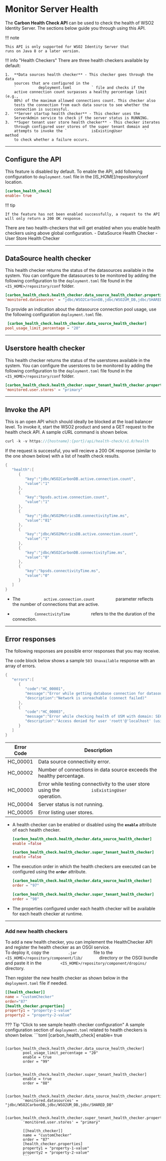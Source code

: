 # Monitor Server Health

The **Carbon Health Check API** can be used to check the health of WSO2 Identity Server. The sections below guide you through using this API.

!!! note
    
    This API is only supported for WSO2 Identity Server that 
    runs on Java 8 or a later version.
    

!!! info "Health Checkers" 
    There are three health checkers available by default:

    1.  **Data sources health checker** - This checker goes through the data
        sources that are configured in the
        `          deployment.toml         ` file and checks if the
        active connection count surpasses a healthy percentage limit (e.g.,
        80%) of the maximum allowed connections count. This checker also
        tests the connection from each data source to see whether the
        connection is successful.
    2.  **Server startup health checker** - This checker uses the
        ServerAdmin service to check if the server status is RUNNING.
    3.  **Super tenant user store health checker** - This checker iterates
        through configured user stores of the super tenant domain and
        attempts to invoke the `           isExistingUser          ` method
        to check whether a failure occurs.

---

## Configure the API

This feature is disabled by default. To enable the API, add following
configuration to `deployment.toml` file in the [IS_HOME]/repository/conf
location.

```toml
[carbon_health_check]
enable= true
```

!!! tip
    
    If the feature has not been enabled successfully, a request to the API
    will only return a 200 OK response.
    
There are two health-checkers that will get enabled when you enable
health checkers using above global configuration. 
    - DataSource Health Checker 
    - User Store Health Checker

---

## DataSource health checker

This health checker returns the status of the datasources available in the system. 
You can configure the datasources to be monitored by adding the following configuration to the `deployment.toml` file found in the `<IS_HOME>/repository/conf` folder.

```toml
[carbon_health_check.health_checker.data_source_health_checker.properties]
'monitored.datasources' = "jdbc/WSO2CarbonDB,jdbc/WSO2UM_DB,jdbc/SHARED_DB"
```

To provide an indication about the datasource connection pool usage, 
use the following configuration `deployment.toml` file.

```toml
 [carbon_health_check.health_checker.data_source_health_checker]
pool_usage_limit_percentage = "20"
```

---

## Userstore health checker

This health checker returns the status of the userstores available in the system. 
You can configure the userstores to be monitored by adding the following configuration to the `deployment.toml` file found in the `<IS_HOME>/repository/conf` folder.

```toml
[carbon_health_check.health_checker.super_tenant_health_checker.properties]
'monitored.user.stores' = "primary" 
```

---

## Invoke the API

This is an open API which should ideally be blocked at the load balancer
level. To invoke it, start the WSO2 product and send a GET request to
the health check API. A sample cURL command is shown below.

``` java
curl -k -v https://{hostname}:{port}/api/health-check/v1.0/health
```

If the request is successful, you will recieve a 200 OK response
(similar to the one shown below) with a list of health check results.

``` java
{  
   "health":[  
      {  
         "key":"jdbc/WSO2CarbonDB.active.connection.count",
         "value":"1"
      },
      {  
         "key":"bpsds.active.connection.count",
         "value":"1"
      },
      {  
         "key":"jdbc/WSO2MetricsDB.connectivityTime.ms",
         "value":"81"
      },
      {  
         "key":"jdbc/WSO2MetricsDB.active.connection.count",
         "value":"1"
      },
      {  
         "key":"jdbc/WSO2CarbonDB.connectivityTime.ms",
         "value":"0"
      },
      {  
         "key":"bpsds.connectivityTime.ms",
         "value":"0"
      }
   ]
}
```

-   The `           active.connection.count          ` parameter
    reflects the number of connections that are active.

-   `           ConnectivityTime          ` refers to the the duration
    of the connection. 

---

## Error responses

The following responses are possible error responses that you may
receive.

The code block below shows a sample `503 Unavailable` response with an
array of errors.

``` java
{  
   "errors":[  
      {  
         "code":"HC_00001",
         "message":"Error while getting database connection for datasource: jdbc/DISCONNECTED",
         "description":"Network is unreachable (connect failed)"
      },
      {  
         "code":"HC_00003",
         "message":"Error while checking health of USM with domain: SEC",
         "description":"Access denied for user 'roott'@'localhost' (using password: YES)"
      }
   ]
}
```

| Error Code | Description                                                                                                       |
|------------|-------------------------------------------------------------------------------------------------------------------|
| HC\_00001  | Data source connectivity error.                                                                                   |
| HC\_00002  | Number of connections in data source exceeds the healthy percentage.                                              |
| HC\_00003  | Error while testing connectivity to the user store using the `             isExistingUser            ` operation. |
| HC\_00004  | Server status is not running.                                                                                     |
| HC\_00005  | Error listing user stores.                                                                                        |


-   A health checker can be enabled or disabled using the **` enable `**
    attribute of each health checker.
    ```toml
    [carbon_health_check.health_checker.data_source_health_checker]
    enable =false
    
    [carbon_health_check.health_checker.super_tenant_health_checker]
    enable =false
    ```
    
-   The execution order in which the health checkers are executed can be
    configured using the **` order `** attribute.
    ```toml
    [carbon_health_check.health_checker.data_source_health_checker]
    order = "97"
    
    [carbon_health_check.health_checker.super_tenant_health_checker]
    order = "98"
    ```  
-   The properties configured under each health checker will be
    available for each heath checker at runtime.
   
---
    
### Add new health checkers

To add a new health checker, you can implement the HealthChecker API and
register the health checker as an OSGI service.  
To deploy it, copy the `         .jar        ` file to the
`         <IS_HOME>/repository/component/lib/        ` directory or
the OSGI bundle and paste it in the
`         <IS_HOME>/repository/component/dropins/        `
directory.

Then register the new health checker as shown below in the
`deployment.toml` file if needed.

```toml
[[health_checker]]
name = "customChecker" 
order="87" 
[health_checker.properties] 
property1 = "property-1-value"
property2 = "property-2-value" 
```


??? Tip "Click to see sample health checker configuration"
    A sample configuration section of `deployment.toml` related to
    health checkers is shown below. 
            ```toml 
            [carbon_health_check] enable=
            true
            
            [carbon_health_check.health_checker.data_source_health_checker]
            pool_usage_limit_percentage = "20"
            enable = true
            order = "99"
            
            [carbon_health_check.health_checker.super_tenant_health_checker]
            enable = true
            order = "88"
            
            [carbon_health_check.health_checker.data_source_health_checker.properties]
            'monitored.datasources' = "jdbc/WSO2CarbonDB,jdbc/WSO2UM_DB,jdbc/SHARED_DB"
            
            [carbon_health_check.health_checker.super_tenant_health_checker.properties]
            'monitored.user.stores' = "primary"
            
            [[health_checker]] 
            name = "customChecker" 
            order = "87"
            [health_checker.properties] 
            property1 = "property-1-value" 
            property2 = "property-2-value" 
            ```

